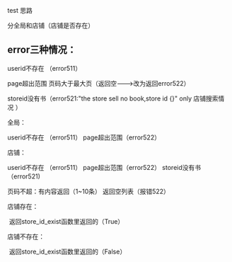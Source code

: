 test 思路

分全局和店铺（店铺是否存在）

## error三种情况：

userid不存在 （error511）

page超出范围 页码大于最大页（返回空--->改为返回error522）

storeid没有书（error521:"the store sell no book,store id {}" 	only 店铺搜索情况 ）  

全局：

userid不存在 （error511）   page超出范围（error522）

店铺：

userid不存在 （error511）   page超出范围（error522） storeid没有书（error521)



页码不超：有内容返回（1~10条） 返回空列表（报错522）



店铺存在：

​	返回store_id_exist函数里返回的（True）

店铺不存在：

​	返回store_id_exist函数里返回的（False）



​	

